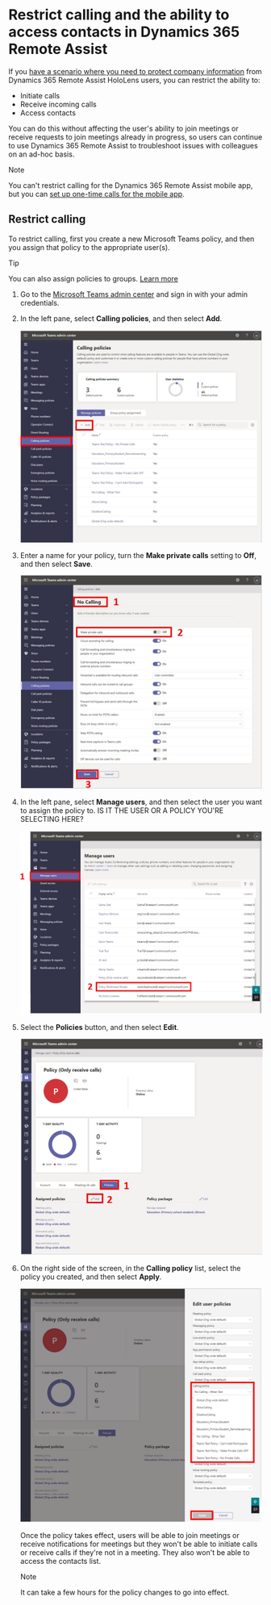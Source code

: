 
# Restrict calling and the ability to access contacts in Dynamics 365 Remote Assist

If you [have a scenario where you need to protect company information](restricted-mode-overview.md) from Dynamics 365 Remote Assist HoloLens users, you can restrict the ability to:

- Initiate calls 
- Receive incoming calls
- Access contacts

You can do this without affecting the user's ability to join meetings or receive requests to join meetings already in progress, so users can continue to use Dynamics 365 Remote Assist to troubleshoot issues with colleagues on an ad-hoc basis. 

> [!NOTE]
> You can't restrict calling for the Dynamics 365 Remote Assist mobile app, but you can [set up one-time calls for the mobile app](one-time-call.md). 

## Restrict calling

To restrict calling, first you create a new Microsoft Teams policy, and then you assign that policy to the appropriate user(s). 

> [!TIP]
> You can also assign policies to groups. [Learn more](https://docs.microsoft.com/microsoftteams/assign-policies-users-and-groups) 

1. Go to the [Microsoft Teams admin center](https://admin.teams.microsoft.com) and sign in with your admin credentials.      

2. In the left pane, select **Calling policies**, and then select **Add**.

    ![Screenshot of Microsoft Teams admin center with Calling policies command and Add button highlighted.](media/restricted-mode-calling-add-policy.jpg "Screenshot of Microsoft Teams admin center with Calling policies command and Add button highlighted")

3. Enter a name for your policy, turn the **Make private calls** setting to **Off**, and then select **Save**. 

    ![Screenshot highlighting description, Make private calls option, and Save button.](media/restricted-mode-calling-turn-off-private-calls.jpg "Screenshot highlighting description, Make private calls option, and Save button")

4. In the left pane, select **Manage users**, and then select the user you want to assign the policy to. IS IT THE USER OR A POLICY YOU'RE SELECTING HERE?

    ![Screenshot highlighting Manage users command and selected policy.](media/restricted-mode-calling-assign-user.jpg "Screenshot highlighting Manage users command and selected policy")

5. Select the **Policies** button, and then select **Edit**.

    ![Screenshot highlighting Policies button and Edit button.](media/restricted-mode-calling-edit.jpg "Screenshot highlighting Policies button and Edit button")

6. On the right side of the screen, in the **Calling policy** list, select the policy you created, and then select **Apply**.

    ![Screenshot of Calling policy list opened.](media/restricted-mode-calling-select-policy.jpg "Screenshot of Calling policy list opened")

   Once the policy takes effect, users will be able to join meetings or receive notifications for meetings but they won't be able to initiate calls or receive calls if they're not in a meeting. They also won't be able to access the contacts list. 

    > [!NOTE]
    > It can take a few hours for the policy changes to go into effect.

    
